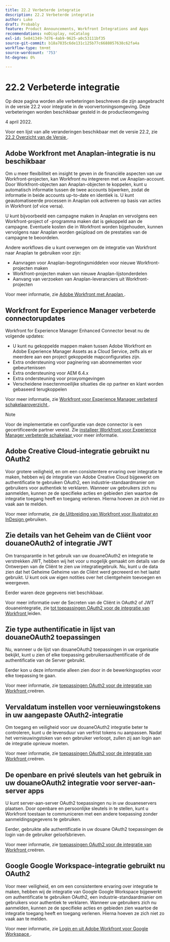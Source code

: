 ```yaml
---
title: 22.2 Verbeterde integratie
description: 22.2 Verbeterde integratie
author: Luke
draft: Probably
feature: Product Announcements, Workfront Integrations and Apps
recommendations: noDisplay, noCatalog
exl-id: 5e841349-7d76-4ab9-9625-a0c53111bf35
source-git-commit: b18a7835c6de131c125b77c6688057638c62fa4a
workflow-type: tm+mt
source-wordcount: '753'
ht-degree: 0%

---
```


# 22.2 Verbeterde integratie

Op deze pagina worden alle verbeteringen beschreven die zijn aangebracht in de versie 22.2 voor integratie in de voorvertoningsomgeving. Deze verbeteringen worden beschikbaar gesteld in de productieomgeving

<!--
<MadCap:conditionalText data-mc-conditions="QuicksilverOrClassic.Draft mode">
in January 2022
</MadCap:conditionalText>
-->

4 april 2022.

Voor een lijst van alle veranderingen beschikbaar met de versie 22.2, zie [ 22.2 Overzicht van de Versie ](../../../product-announcements/product-releases/22.2-release-activity/22-2-release-overview.md).

## Adobe Workfront met Anaplan-integratie is nu beschikbaar

Om u meer flexibiliteit en insight te geven in de financiële aspecten van uw Workfront-projecten, kan Workfront nu integreren met uw Anaplan-account. Door Workfront-objecten aan Anaplan-objecten te koppelen, kunt u automatisch informatie tussen de twee accounts bijwerken, zodat de informatie in beide accounts up-to-date en identiek is. U kunt geautomatiseerde processen in Anaplan ook activeren op basis van acties in Workfront (of vice versa).

U kunt bijvoorbeeld een campagne maken in Anaplan en vervolgens een Workfront-project of -programma maken dat is gekoppeld aan de campagne. Eventuele kosten die in Workfront worden bijgehouden, kunnen vervolgens naar Anaplan worden geüpload om de prestaties van de campagne te beoordelen.

Andere workflows die u kunt overwegen om de integratie van Workfront naar Anaplan te gebruiken voor zijn:

* Aanvragen voor Anaplan-begrotingsmiddelen voor nieuwe Workfront-projecten maken
* Workfront-projecten maken van nieuwe Anaplan-lijstonderdelen
* Aanvang van verzoeken van Anaplan-leveranciers uit Workfront-projecten

Voor meer informatie, zie [ Adobe Workfront met Anaplan ](../../../workfront-integrations-and-apps/adobe-workfront-with-anaplan/anaplan-integration.md).

## Workfront for Experience Manager verbeterde connectorupdates

Workfront for Experience Manager Enhanced Connector bevat nu de volgende updates:

* U kunt nu gekoppelde mappen maken tussen Adobe Workfront en Adobe Experience Manager Assets as a Cloud Service, zelfs als er meerdere aan een project gekoppelde mapconfiguraties zijn.
* Extra ondersteuning voor paginering van abonnementen voor gebeurtenissen
* Extra ondersteuning voor AEM 6.4.x
* Extra ondersteuning voor proxyomgevingen
* Verscheidene insectenmoeilijke situaties die op partner en klant worden gebaseerd terugkoppelen

Voor meer informatie, zie [ Workfront voor Experience Manager verbeterd schakelaaroverzicht ](../../../documents/workfront-and-experience-manager-integrations/workfront-for-experience-manager-enhanced-connector/workfront-aem-enhanced-connector-overview.md).

>[!NOTE]
>
>Voor de implementatie en configuratie van deze connector is een gecertificeerde partner vereist. Zie [ installeer Workfront voor Experience Manager verbeterde schakelaar ](https://experienceleague.adobe.com/nl/docs/experience-manager-cloud-service/content/assets/integrations/workfront-connector-install) voor meer informatie.

## Adobe Creative Cloud-integratie gebruikt nu OAuth2

Voor grotere veiligheid, en om een consistentere ervaring over integratie te maken, hebben wij de integratie van Adobe Creative Cloud bijgewerkt om authentificatie te gebruiken OAuth2, een industrie-standaardmanier om gebruikers voor authentiek te verklaren. Wanneer uw gebruikers zich nu aanmelden, kunnen ze de specifieke acties en gebieden zien waartoe de integratie toegang heeft en toegang verlenen. Hierna hoeven ze zich niet zo vaak aan te melden.

Voor meer informatie, zie [ de Uitbreiding van Workfront voor Illustrator en InDesign ](../../../documents/workfront-for-adobe-creative-cloud/use-wf-adobe-cc.md) gebruiken.

## Zie details van het Geheim van de Cliënt voor douaneOAuth2 of integratie JWT

Om transparantie in het gebruik van uw douaneOAuth2 en integratie te verstrekken JWT, hebben wij het voor u mogelijk gemaakt om details van de Ontwerpen van de Cliënt te zien uw integratiegebruik. Nu, kunt u de data zien dat het Geheime Geheime van de Cliënt werd gecreeerd en het laatst gebruikt. U kunt ook uw eigen notities over het clientgeheim toevoegen en weergeven.

Eerder waren deze gegevens niet beschikbaar.

Voor meer informatie over de Secreten van de Cliënt in OAuth2 of JWT douaneintegratie, zie [ tot toepassingen OAuth2 voor de integratie van Workfront ](../../../administration-and-setup/configure-integrations/create-oauth-application.md) leiden.

## Zie type authentificatie in lijst van douaneOAuth2 toepassingen

Nu, wanneer u de lijst van douaneOAuth2 toepassingen in uw organisatie bekijkt, kunt u zien of elke toepassing gebruikersauthentificatie of de authentificatie van de Server gebruikt.

Eerder kon u deze informatie alleen zien door in de bewerkingsopties voor elke toepassing te gaan.

Voor meer informatie, zie [ toepassingen OAuth2 voor de integratie van Workfront ](../../../administration-and-setup/configure-integrations/create-oauth-application.md) creëren.

## Vervaldatum instellen voor vernieuwingstokens in uw aangepaste OAuth2-integratie

Om toegang en veiligheid voor uw douaneOAuth2 integratie beter te controleren, kunt u de levensduur van verfrist tokens nu aanpassen. Nadat het vernieuwingstoken van een gebruiker verloopt, zullen zij aan login aan de integratie opnieuw moeten.

Voor meer informatie, zie [ toepassingen OAuth2 voor de integratie van Workfront ](../../../administration-and-setup/configure-integrations/create-oauth-application.md) creëren.

## De openbare en privé sleutels van het gebruik in uw douaneOAuth2 integratie voor server-aan-server apps

U kunt server-aan-server OAuth2 toepassingen nu in uw douaneservers plaatsen. Door openbare en persoonlijke sleutels in te stellen, kunt u Workfront toestaan te communiceren met een andere toepassing zonder aanmeldingsgegevens te gebruiken.

Eerder, gebruikte alle authentificatie in uw douane OAuth2 toepassingen de login van de gebruiker geloofsbrieven.

Voor meer informatie, zie [ toepassingen OAuth2 voor de integratie van Workfront ](../../../administration-and-setup/configure-integrations/create-oauth-application.md) creëren.

## Google Google Workspace-integratie gebruikt nu OAuth2

Voor meer veiligheid, en om een consistentere ervaring over integratie te maken, hebben wij de integratie van Google Google Workspace bijgewerkt om authentificatie te gebruiken OAuth2, een industrie-standaardmanier om gebruikers voor authentiek te verklaren. Wanneer uw gebruikers zich nu aanmelden, kunnen ze de specifieke acties en gebieden zien waartoe de integratie toegang heeft en toegang verlenen. Hierna hoeven ze zich niet zo vaak aan te melden.

Voor meer informatie, zie [ Login en uit Adobe Workfront voor Google Workspace ](../../../workfront-integrations-and-apps/workfront-for-g-suite/log-in-and-out-wf-for-gsuite.md).
